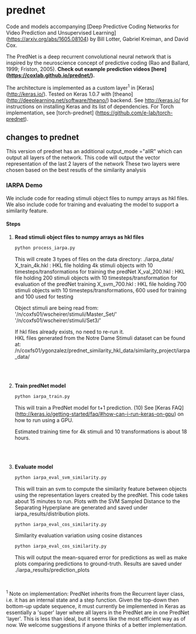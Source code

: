 # prednet

Code and models accompanying [Deep Predictive Coding Networks for Video Prediction and Unsupervised Learning] (https://arxiv.org/abs/1605.08104) by Bill Lotter, Gabriel Kreiman, and David Cox.

The PredNet is a deep recurrent convolutional neural network that is inspired by the neuroscience concept of predictive coding (Rao and Ballard, 1999; Friston, 2005).
**Check out example prediction videos [here] (https://coxlab.github.io/prednet/).**

The architecture is implemented as a custom layer<sup>1</sup> in [Keras] (http://keras.io/). Tested on Keras 1.0.7 with [theano] (http://deeplearning.net/software/theano/) backend.
See http://keras.io/ for instructions on installing Keras and its list of dependencies.
For Torch implementation, see [torch-prednet] (https://github.com/e-lab/torch-prednet).
<br>

## changes to prednet

This version of prednet has an additional output_mode ="allR" which can output all layers of the network. 
This code will output the vector representation of the last 2 layers of the network 
These two layers were chosen based on the best resutls of the similarity analysis
<br>

### IARPA Demo

We include code for reading stimuli object files to numpy arrays as hkl files. We also include code for training and evaluating the model to support a similarity feature.

#### Steps
1. **Read stimuli object files to numpy arrays as hkl files**
	```bash
	python process_iarpa.py
	```
	This will create 3 types of files on the data directory:
	./iarpa_data/
	X_train_4k.hkl : HKL file holding 4k stimuli objects with 10 timesteps/transformations for training the predNet
	X_val_200.hkl  : HKL file holding 200 stimuli objects with 10 timesteps/transformation for evaluation of the predNet training
	X_svm_700.hkl  : HKL file holding 700 stimuli objects with 10 timesteps/transformations, 600 used for training and 100 used for testing
	
	Object stimuli are being read from:  
 	'/n/coxfs01/wscheirer/stimuli/Master_Set/'  
	'/n/coxfs01/wscheirer/stimuli/Set3/'
    
    If hkl files already exists, no need to re-run it.  
    HKL files generated from the Notre Dame Stimuli dataset can be found at:  
    /n/coxfs01/ygonzalez/prednet_similarity_hkl_data/similarity_project/iarpa_data/
    
	<br>
	<br>
	
2. **Train predNet model**
	```bash
	python iarpa_train.py
	```
	This will train a PredNet model for t+1 prediction. (10)
	See [Keras FAQ] (http://keras.io/getting-started/faq/#how-can-i-run-keras-on-gpu) on how to run using a GPU.
	
	Estimated training time for 4k stimuli and 10 transformations is about 18 hours. 
	
	<br>
	<br>
	
3. **Evaluate model**
	```bash
	python iarpa_eval_svm_similarity.py
	```
	
	This will train an svm to compute the similarity feature between objects using the representation layers created by the predNet. 
	This code takes about 15 minutes to run. Plots with the SVM Sampled Distance to the Separating Hyperplane are generated and saved under
	iarpa_results/distribution plots. 
	
	```bash
	python iarpa_eval_cos_similarity.py
	```
	Similarity evaluation variation using cosine distances
	
	```bash
	python iarpa_eval_cos_similarity.py
	```
	
	This will output the mean-squared error for predictions as well as make plots comparing predictions to ground-truth.
	Results are saved under ./iarpa_results/prediction_plots

<br>		

<sup>1</sup> Note on implementation:  PredNet inherits from the Recurrent layer class, i.e. it has an internal state and a step function. Given the top-down then bottom-up update sequence, it must currently be implemented in Keras as essentially a 'super' layer where all layers in the PredNet are in one PredNet 'layer'. This is less than ideal, but it seems like the most efficient way as of now. We welcome suggestions if anyone thinks of a better implementation.  
